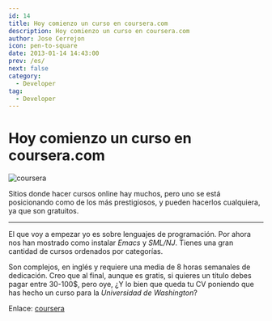 ```yaml
---
id: 14
title: Hoy comienzo un curso en coursera.com
description: Hoy comienzo un curso en coursera.com
author: Jose Cerrejon
icon: pen-to-square
date: 2013-01-14 14:43:00
prev: /es/
next: false
category:
  - Developer
tag:
  - Developer
---
```


# Hoy comienzo un curso en coursera.com

![coursera](/images/coursera.jpg)

Sitios donde hacer cursos online hay muchos, pero uno se está posicionando como de los más prestigiosos, y pueden hacerlos cualquiera, ya que son gratuitos.

- - -

El que voy a empezar yo es sobre lenguajes de programación. Por ahora nos han mostrado como instalar *Emacs* y *SML/NJ*. Tienes una gran cantidad de cursos ordenados por categorías.

Son complejos, en inglés y requiere una media de 8 horas semanales de dedicación. Creo que al final, aunque es gratis, si quieres un título debes pagar entre 30-100$, pero oye, ¿Y lo bien que queda tu CV poniendo que has hecho un curso para la *Universidad de Washington*?

Enlace: [coursera](https://www.coursera.org/category/cs-programming)